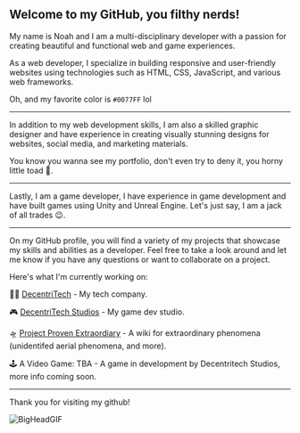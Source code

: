 ## Welcome to my GitHub, you filthy nerds! 

My name is Noah and I am a multi-disciplinary developer with a passion for creating beautiful 
and functional web and game experiences.

As a web developer, I specialize in building responsive and user-friendly websites 
using technologies such as HTML, CSS, JavaScript, and various web frameworks.

Oh, and my favorite color is `#0077FF` lol

---

In addition to my web development skills, I am also a skilled graphic designer 
and have experience in creating visually stunning designs for websites, social media, and marketing materials. 

You know you wanna see my portfolio, don't even try to deny it, you horny little toad 🐸.

---

Lastly, I am a game developer, I have experience in game development and have built games using Unity and Unreal Engine. 
Let's just say, I am a jack of all trades 😉.

---

On my GitHub profile, you will find a variety of my projects that showcase my skills and abilities as a developer. 
Feel free to take a look around and let me know if you have any questions or want to collaborate on a project.

Here's what I'm currently working on:

👨‍💻 [DecentriTech](www.decentritech.com) - My tech company.

🎮 [DecentriTech Studios](studio.decentritech.com) - My game dev studio.

🛸 [Project Proven Extraordiary](www.provenextraordinary.com) - A wiki for extraordinary phenomena (unidentifed aerial phenomena, and more).

🕹️ A Video Game: TBA - A game in development by Decentritech Studios, more info coming soon.

---

Thank you for visiting my github!

![BigHeadGIF](https://user-images.githubusercontent.com/48492587/214170665-e1c8aefd-7cc3-425e-9942-aa9017215d76.gif)
